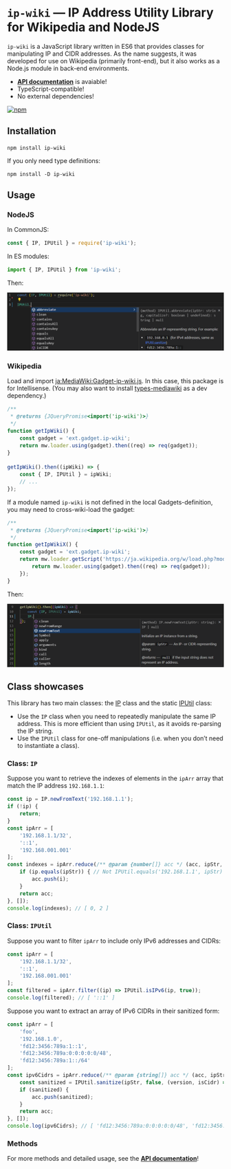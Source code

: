 # `ip-wiki` — IP Address Utility Library for Wikipedia and NodeJS

`ip-wiki` is a JavaScript library written in ES6 that provides classes for manipulating IP and CIDR addresses. As the name suggests, it was developed for use on Wikipedia (primarily front-end), but it also works as a Node.js module in back-end environments.

* **[API documentation](https://dr4goniez.github.io/ip-wiki/modules.html)** is avaiable!
* TypeScript-compatible!
* No external dependencies!

[![npm](https://nodei.co/npm/ip-wiki.png?downloads=true&downloadRank=true)](https://nodei.co/npm/ip-wiki/)

## Installation
```
npm install ip-wiki
```
If you only need type definitions:
```
npm install -D ip-wiki
```

## Usage
### NodeJS
In CommonJS:
```js
const { IP, IPUtil } = require('ip-wiki');
```
In ES modules:
```js
import { IP, IPUtil } from 'ip-wiki';
```
Then:

![Intellisense for NodeJS projects.](https://raw.githubusercontent.com/Dr4goniez/ip-wiki/refs/heads/main/assets/Intellisense_nodejs.png)

### Wikipedia

Load and import [ja:MediaWiki:Gadget-ip-wiki.js](https://ja.wikipedia.org/wiki/MediaWiki:Gadget-ip-wiki.js). In this case, this package is for Intellisense. (You may also want to install [types-mediawiki](https://www.npmjs.com/package/types-mediawiki) as a dev dependency.)
```js
/**
 * @returns {JQueryPromise<import('ip-wiki')>}
 */
function getIpWiki() {
	const gadget = 'ext.gadget.ip-wiki';
	return mw.loader.using(gadget).then((req) => req(gadget));
}

getIpWiki().then((ipWiki) => {
	const { IP, IPUtil } = ipWiki;
	// ...
});
```
If a module named `ip-wiki` is not defined in the local Gadgets-definition, you may need to cross-wiki-load the gadget:
```js
/**
 * @returns {JQueryPromise<import('ip-wiki')>}
 */
function getIpWikiX() {
	const gadget = 'ext.gadget.ip-wiki';
	return mw.loader.getScript('https://ja.wikipedia.org/w/load.php?modules=' + gadget).then(() => {
		return mw.loader.using(gadget).then((req) => req(gadget));
	});
}
```

Then:

![Intellisense for Wikipedia projects.](https://raw.githubusercontent.com/Dr4goniez/ip-wiki/refs/heads/main/assets/Intellisense_wiki.png)

## Class showcases
This library has two main classes: the [IP](https://dr4goniez.github.io/ip-wiki/classes/IP.html) class and the static [IPUtil](https://dr4goniez.github.io/ip-wiki/classes/IPUtil.html) class:
* Use the `IP` class when you need to repeatedly manipulate the same IP address. This is more efficient than using `IPUtil`, as it avoids re-parsing the IP string.
* Use the `IPUtil` class for one-off manipulations (i.e. when you don’t need to instantiate a class).

### Class: `IP`
Suppose you want to retrieve the indexes of elements in the `ipArr` array that match the IP address `192.168.1.1`:
```js
const ip = IP.newFromText('192.168.1.1');
if (!ip) {
	return;
}
const ipArr = [
	'192.168.1.1/32',
	'::1',
	'192.168.001.001'
];
const indexes = ipArr.reduce(/** @param {number[]} acc */ (acc, ipStr, i) => {
	if (ip.equals(ipStr)) { // Not IPUtil.equals('192.168.1.1', ipStr)
		acc.push(i);
	}
	return acc;
}, []);
console.log(indexes); // [ 0, 2 ]

```

### Class: `IPUtil`
Suppose you want to filter `ipArr` to include only IPv6 addresses and CIDRs:
```js
const ipArr = [
	'192.168.1.1/32',
	'::1',
	'192.168.001.001'
];
const filtered = ipArr.filter((ip) => IPUtil.isIPv6(ip, true));
console.log(filtered); // [ '::1' ]
```

Suppose you want to extract an array of IPv6 CIDRs in their sanitized form:
```js
const ipArr = [
	'foo',
	'192.168.1.0',
	'fd12:3456:789a:1::1',
	'fd12:3456:789a:0:0:0:0:0/48',
	'fd12:3456:789a:1::/64'
];
const ipv6Cidrs = ipArr.reduce(/** @param {string[]} acc */ (acc, ipStr) => {
	const sanitized = IPUtil.sanitize(ipStr, false, (version, isCidr) => version === 6 && isCidr);
	if (sanitized) {
		acc.push(sanitized);
	}
	return acc;
}, []);
console.log(ipv6Cidrs); // [ 'fd12:3456:789a:0:0:0:0:0/48', 'fd12:3456:789a:1:0:0:0:0/64' ]
```

### Methods
For more methods and detailed usage, see the **[API documentation](https://dr4goniez.github.io/ip-wiki/modules.html)**!